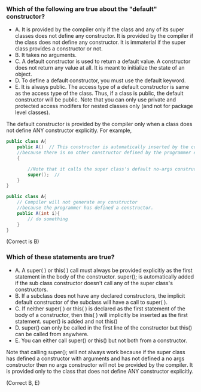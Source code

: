 ### Which of the following are true about the "default" constructor?

* A. It is provided by the compiler only if the class and any of its super classes does not define any constructor.
    It is provided by the compiler if the class does not define any constructor.
    It is immaterial if the super class provides a constructor or not.
* B. It takes no arguments.
* C. A default constructor is used to return a default value.
        A constructor does not return any value at all. It is meant to initialize the state of an object.
* D. To define a default constructor, you must use the default keyword.
* E. It is always public.
The access type of a default constructor is same as the access type of the class.
Thus, if a class is public, the default constructor will be public.
Note that you can only use private and protected access modifers
for nested classes only (and not for package level classes).

The default constructor is provided by the compiler only when a class does not define
ANY constructor explicitly. For example,
``` java
public class A{
    public A()  // This constructor is automatically inserted by the compiler 
    //because there is no other constructor defined by the programmer explicitly.
    {

        //Note that it calls the super class's default no-args constructor.
        super();  // 
    }
}

public class A{
    // Compiler will not generate any constructor 
    //because the programmer has defined a constructor.
    public A(int i){
        // do something
    }
}
``` 

(Correct is B)

### Which of these statements are true?

* A. A super( <appropriate list of arguments> ) or this( <appropriate list of arguments> ) call must always be provided explicitly as the first statement in the body of the constructor.
    super(); is automatically added if the sub class constructor doesn't call any of the super class's constructors.
* B. If a subclass does not have any declared constructors, the implicit default constructor of the subclass will have a call to super( ).
* C. If neither super( ) or this( ) is declared as the first statement of the body of a constructor, then this( ) will implicitly be inserted as the first statement.
    super() is added and not this()
* D. super(<appropriate list of arguments>) can only be called in the first line of the constructor but this(<appropriate list of arguments>) can be called from anywhere.
* E. You can either call super(<appropriate list of arguments>) or this(<appropriate list of arguments>) but not both from a constructor.
    
Note that calling super(); will not always work because if the super class has defined a constructor
with arguments and has not defined a no args constructor then no args constructor will not be provided by the compiler.
It is provided only to the class that does not define ANY constructor explicitly.

(Correct B, E)
            